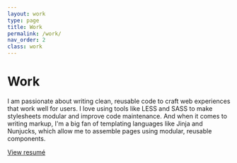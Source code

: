 ```yaml
---
layout: work
type: page
title: Work
permalink: /work/
nav_order: 2
class: work
---
```

# Work

I am passionate about writing clean, reusable code to craft web experiences that work well for users.  I love using tools like LESS and SASS to make stylesheets modular and improve code maintenance.  And when it comes to writing markup, I'm a big fan of templating languages like Jinja and Nunjucks, which allow me to assemble pages using modular, reusable components.

[View resum&eacute;](/data/david-baughman-resume.pdf)